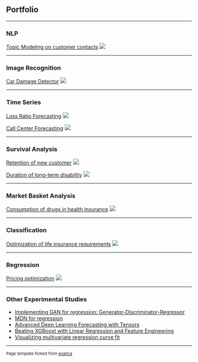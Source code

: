## Portfolio

---

### NLP
[Topic Modeling on customer contacts](/sample_page)
<img src="images/dummy_thumbnail.jpg?raw=true"/>

---

### Image Recognition
[Car Damage Detector](/sample_page)
<img src="images/dummy_thumbnail.jpg?raw=true"/>

---

### Time Series
[Loss Ratio Forecasting](/sample_page)
<img src="images/dummy_thumbnail.jpg?raw=true"/>

[Call Center Forecasting](/sample_page)
<img src="images/dummy_thumbnail.jpg?raw=true"/>

---

### Survival Analysis
[Retention of new customer](/sample_page)
<img src="images/dummy_thumbnail.jpg?raw=true"/>

[Duration of long-term disability](/sample_page)
<img src="images/dummy_thumbnail.jpg?raw=true"/>

---

### Market Basket Analysis
[Consumption of drugs in health insurance](/sample_page)
<img src="images/dummy_thumbnail.jpg?raw=true"/>

---


### Classification
[Optimization of life insurance requirements](/sample_page)
<img src="images/dummy_thumbnail.jpg?raw=true"/>

---

### Regression
[Pricing optimization](/sample_page)
<img src="images/dummy_thumbnail.jpg?raw=true"/>

---

### Other Experimental Studies

- [Implementing GAN for regression: Generator-Discriminator-Regressor](http://example.com/)
- [MDN for regression](http://example.com/)
- [Advanced Deep Learning Forecasting with Tensors](http://example.com/)
- [Beating XGBoost with Linear Regression and Feature Engineering](http://example.com/)
- [Visualizing multivariate regression curve fit](http://example.com/)






---
<p style="font-size:11px">Page template forked from <a href="https://github.com/evanca/quick-portfolio">evanca</a></p>
<!-- Remove above link if you don't want to attibute -->
